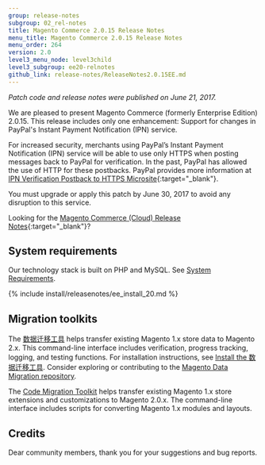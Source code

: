 ```yaml
---
group: release-notes
subgroup: 02_rel-notes
title: Magento Commerce 2.0.15 Release Notes
menu_title: Magento Commerce 2.0.15 Release Notes
menu_order: 264
version: 2.0
level3_menu_node: level3child
level3_subgroup: ee20-relnotes 
github_link: release-notes/ReleaseNotes2.0.15EE.md
---
```


*Patch code and release notes were published on June 21, 2017.* 

We are pleased to present Magento Commerce (formerly Enterprise Edition) 2.0.15. This release includes only one enhancement: Support for changes in PayPal's Instant Payment Notification (IPN) service.

For increased security, merchants using PayPal’s Instant Payment Notification (IPN) service will be able to use only HTTPS when posting messages back to PayPal for verification. In the past, PayPal has allowed the use of HTTP for these postbacks. PayPal provides more information at [IPN Verification Postback to HTTPS Microsite](https://www.paypal-knowledge.com/infocenter/index?page=content&widgetview=true&id=FAQ1916&viewlocale=en_US){:target="_blank"}.

 
<div class="bs-callout bs-callout-warning" markdown="1">
You must upgrade or apply this patch by June 30, 2017 to avoid any disruption to this service.
</div>


 Looking for the [Magento Commerce (Cloud) Release Notes](http://devdocs.magento.com/guides/v2.0/cloud/release-notes/CloudReleaseNotes.html){:target="_blank"}?




## System requirements
Our technology stack is built on PHP and MySQL. See
<a href="{{ page.baseurl }}/install-gde/system-requirements.html" target="_blank">System Requirements</a>.


{% include install/releasenotes/ee_install_20.md %}



## Migration toolkits
The <a href="{{ page.baseurl }}/migration/migration-migrate.html" target="_blank">数据迁移工具</a> helps transfer existing Magento 1.x store data to Magento 2.x. This command-line interface includes verification, progress tracking, logging, and testing functions. For installation instructions, see  <a href="{{ page.baseurl }}/migration/migration-tool-install.html" target="_blank">Install the 数据迁移工具</a>. Consider exploring or contributing to the <a href="https://github.com/magento/data-migration-tool" target="_blank"> Magento Data Migration repository</a>.

The <a href="https://github.com/magento/code-migration" target="_blank">Code Migration Toolkit</a> helps transfer existing Magento 1.x store extensions and customizations to Magento 2.0.x. The command-line interface includes scripts for converting Magento 1.x modules and layouts.

## Credits

Dear community members, thank you for your suggestions and bug reports.
